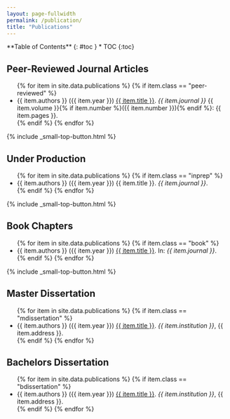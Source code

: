 ```yaml
---
layout: page-fullwidth
permalink: /publication/
title: "Publications"
---
```

<!-- This page is automatically generated using entries from the file "_data/publications.yml" 
     Please use the file "_data/publications.yml" to include new items.
-->

<!-- To change the list layout go to "_sass/_09_elements.scss 
     under the /* Publication list style */ header  (.publication css class)
-->

<div class="panel radius" markdown="1">
**Table of Contents**
{: #toc }
*  TOC
{:toc}
</div>

## Peer-Reviewed Journal Articles

<!-- Automatically imports class "peer-reviewed" items from file _data/publications.yml -->
<ul class="publication">
    {% for item in site.data.publications %}
    {% if item.class == "peer-reviewed" %}
    <li> {{ item.authors }} ({{ item.year }})
        <a href="{{ item.doi }}">{{ item.title }}</a>.
        <i>{{ item.journal }}</i>
        {{ item.volume }}{% if item.number %}({{ item.number }}){% endif %}: {{ item.pages }}.
    </li>
    {% endif %}
    {% endfor %}
</ul>
{% include _small-top-button.html %}

<!-- ## Accepted for Publication

<ul class="publication">
    {% for item in site.data.publications %}
    {% if item.class == "accepted" %}
    <li> {{ item.authors }} ({{ item.year }}) {{ item.title }}. <i>{{ item.journal }}</i>.</li>
    {% endif %}
    {% endfor %}
</ul>
{% include _small-top-button.html %} -->

## Under Production

<ul class="publication">
    {% for item in site.data.publications %}
    {% if item.class == "inprep" %}
    <li> {{ item.authors }} ({{ item.year }}) {{ item.title }}. <i>{{ item.journal }}</i>.</li>
    {% endif %}
    {% endfor %}
</ul>
{% include _small-top-button.html %}

<!-- ## Under Review

<ul class="publication">
    {% for item in site.data.publications %}
    {% if item.class == "under-review" %}
    <li> {{ item.authors }} ({{ item.year }})
        <a href="{{ item.doi }}">{{ item.title }}</a>.
        <i>{{ item.journal }}</i>.
    </li>
    {% endif %}
    {% endfor %}
</ul>
{% include _small-top-button.html %}

## PhD Thesis

<ul class="publication">
    {% for item in site.data.publications %}
    {% if item.class == "thesis" %}
    <li> {{ item.authors }} ({{ item.year }})
        <a href="{{ item.doi }}">{{ item.title }}</a>.
        <i>{{ item.institution }}</i>, {{ item.address }}.
    </li>
    {% endif %}
    {% endfor %}
</ul>
{% include _small-top-button.html %} -->



## Book Chapters

<ul class="publication">
    {% for item in site.data.publications %}
    {% if item.class == "book" %}
    <li> {{ item.authors }} ({{ item.year }})
        <a href="{{ item.doi }}">{{ item.title }}</a>.
        In: <i>{{ item.journal }}</i>.
    </li>
    {% endif %}
    {% endfor %}
</ul>
{% include _small-top-button.html %}

## Master Dissertation

<ul class="publication">
    {% for item in site.data.publications %}
    {% if item.class == "mdissertation" %}
    <li> {{ item.authors }} ({{ item.year }})
        <a href="{{ item.doi }}">{{ item.title }}</a>.
        <i>{{ item.institution }}</i>, {{ item.address }}.
    </li>
    {% endif %}
    {% endfor %}
</ul> 

## Bachelors Dissertation

<ul class="publication">
    {% for item in site.data.publications %}
    {% if item.class == "bdissertation" %}
    <li> {{ item.authors }} ({{ item.year }})
        <a href="{{ item.doi }}">{{ item.title }}</a>.
        <i>{{ item.institution }}</i>, {{ item.address }}.
    </li>
    {% endif %}
    {% endfor %}
</ul>